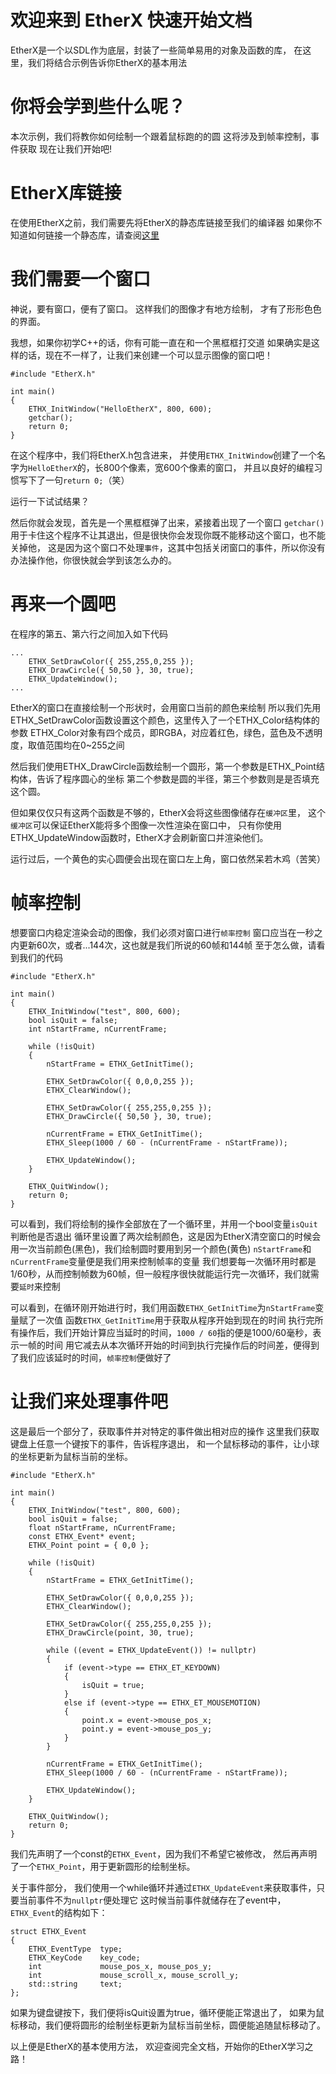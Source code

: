 # 欢迎来到 EtherX 快速开始文档

EtherX是一个以SDL作为底层，封装了一些简单易用的对象及函数的库，
在这里，我们将结合示例告诉你EtherX的基本用法

# 你将会学到些什么呢？

本次示例，我们将教你如何绘制一个跟着鼠标跑的的圆
这将涉及到帧率控制，事件获取
现在让我们开始吧!

# EtherX库链接

在使用EtherX之前，我们需要先将EtherX的静态库链接至我们的编译器
如果你不知道如何链接一个静态库，请查阅[这里](Details/LIB.md)

# 我们需要一个窗口

神说，要有窗口，便有了窗口。
这样我们的图像才有地方绘制，
才有了形形色色的界面。

我想，如果你初学C++的话，你有可能一直在和一个黑框框打交道
如果确实是这样的话，现在不一样了，让我们来创建一个可以显示图像的窗口吧！

```EtherX
#include "EtherX.h"

int main()
{
    ETHX_InitWindow("HelloEtherX", 800, 600);
    getchar();
    return 0;
}
```

在这个程序中，我们将EtherX.h包含进来，
并使用`ETHX_InitWindow`创建了一个名字为`HelloEtherX`的，长800个像素，宽600个像素的窗口，
并且以良好的编程习惯写下了一句`return 0;`（笑）

运行一下试试结果？

然后你就会发现，首先是一个黑框框弹了出来，紧接着出现了一个窗口
`getchar()`用于卡住这个程序不让其退出，但是很快你会发现你既不能移动这个窗口，也不能关掉他，
这是因为这个窗口不处理`事件`，这其中包括关闭窗口的事件，所以你没有办法操作他，你很快就会学到该怎么办的。

# 再来一个圆吧

在程序的第五、第六行之间加入如下代码

```EtherX
...
	ETHX_SetDrawColor({ 255,255,0,255 });
	ETHX_DrawCircle({ 50,50 }, 30, true);
	ETHX_UpdateWindow();
...
```

EtherX的窗口在直接绘制一个形状时，会用窗口当前的颜色来绘制
所以我们先用ETHX_SetDrawColor函数设置这个颜色，这里传入了一个ETHX_Color结构体的参数
ETHX_Color对象有四个成员，即RGBA，对应着红色，绿色，蓝色及不透明度，取值范围均在0~255之间

然后我们使用ETHX_DrawCircle函数绘制一个圆形，第一个参数是ETHX_Point结构体，告诉了程序圆心的坐标
第二个参数是圆的半径，第三个参数则是是否填充这个圆。

但如果仅仅只有这两个函数是不够的，EtherX会将这些图像储存在`缓冲区`里，
这个`缓冲区`可以保证EtherX能将多个图像一次性渲染在窗口中，
只有你使用ETHX_UpdateWindow函数时，EtherX才会刷新窗口并渲染他们。

运行过后，一个黄色的实心圆便会出现在窗口左上角，窗口依然呆若木鸡（苦笑）

# 帧率控制

想要窗口内稳定渲染会动的图像，我们必须对窗口进行`帧率控制`
窗口应当在一秒之内更新60次，或者...144次，这也就是我们所说的60帧和144帧
至于怎么做，请看到我们的代码

```EtherX
#include "EtherX.h"

int main()
{
	ETHX_InitWindow("test", 800, 600);
	bool isQuit = false;
	int nStartFrame, nCurrentFrame;

	while (!isQuit)
	{
		nStartFrame = ETHX_GetInitTime();

		ETHX_SetDrawColor({ 0,0,0,255 });
		ETHX_ClearWindow();

		ETHX_SetDrawColor({ 255,255,0,255 });
		ETHX_DrawCircle({ 50,50 }, 30, true);

		nCurrentFrame = ETHX_GetInitTime();
		ETHX_Sleep(1000 / 60 - (nCurrentFrame - nStartFrame));

        ETHX_UpdateWindow();
	}

	ETHX_QuitWindow();
	return 0;
}
```

可以看到，我们将绘制的操作全部放在了一个循环里，并用一个bool变量`isQuit`判断他是否退出
循环里设置了两次绘制颜色，这是因为EtherX清空窗口的时候会用一次当前颜色(黑色)，我们绘制圆时要用到另一个颜色(黄色)
`nStartFrame`和`nCurrentFrame`变量便是我们用来控制帧率的变量
我们想要每一次循环用时都是1/60秒，从而控制帧数为60帧，但一般程序很快就能运行完一次循环，我们就需要`延时`来控制

可以看到，在循环刚开始进行时，我们用函数`ETHX_GetInitTime`为`nStartFrame`变量赋了一次值
函数`ETHX_GetInitTime`用于获取从程序开始到现在的时间
执行完所有操作后，我们开始计算应当延时的时间，`1000 / 60`指的便是1000/60毫秒，表示一帧的时间
用它减去从本次循环开始的时间到执行完操作后的时间差，便得到了我们应该延时的时间，`帧率控制`便做好了

# 让我们来处理事件吧

这是最后一个部分了，获取事件并对特定的事件做出相对应的操作
这里我们获取键盘上任意一个键按下的事件，告诉程序退出，
和一个鼠标移动的事件，让小球的坐标更新为鼠标当前的坐标。

```EtherX
#include "EtherX.h"

int main()
{
	ETHX_InitWindow("test", 800, 600);
	bool isQuit = false;
	float nStartFrame, nCurrentFrame;
	const ETHX_Event* event;
	ETHX_Point point = { 0,0 };

	while (!isQuit)
	{
		nStartFrame = ETHX_GetInitTime();

		ETHX_SetDrawColor({ 0,0,0,255 });
		ETHX_ClearWindow();

		ETHX_SetDrawColor({ 255,255,0,255 });
		ETHX_DrawCircle(point, 30, true);

		while ((event = ETHX_UpdateEvent()) != nullptr)
		{
			if (event->type == ETHX_ET_KEYDOWN)
			{
				isQuit = true;
			}
			else if (event->type == ETHX_ET_MOUSEMOTION)
			{
				point.x = event->mouse_pos_x;
				point.y = event->mouse_pos_y;
			}
		}

		nCurrentFrame = ETHX_GetInitTime();
		ETHX_Sleep(1000 / 60 - (nCurrentFrame - nStartFrame));

		ETHX_UpdateWindow();
	}
	
	ETHX_QuitWindow();
	return 0;
}
```

我们先声明了一个const的`ETHX_Event`，因为我们不希望它被修改，
然后再声明了一个`ETHX_Point`，用于更新圆形的绘制坐标。

关于事件部分，
我们使用一个while循环并通过`ETHX_UpdateEvent`来获取事件，只要当前事件不为`nullptr`便处理它
这时候当前事件就储存在了event中，`ETHX_Event`的结构如下：

```Struct
struct ETHX_Event
{
	ETHX_EventType	type;
	ETHX_KeyCode	key_code;
	int				mouse_pos_x, mouse_pos_y;
	int				mouse_scroll_x, mouse_scroll_y;
	std::string		text;
};
```

如果为键盘键按下，我们便将isQuit设置为true，循环便能正常退出了，
如果为鼠标移动，我们便将圆形的绘制坐标更新为鼠标当前坐标，圆便能追随鼠标移动了。

以上便是EtherX的基本使用方法，
欢迎查阅完全文档，开始你的EtherX学习之路！